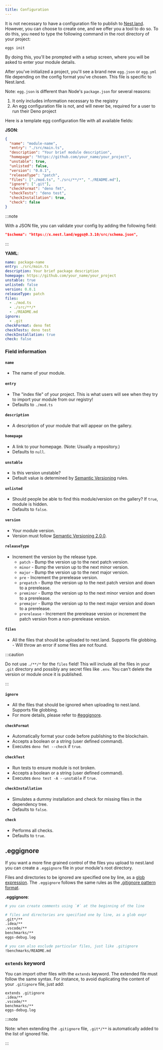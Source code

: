 ```yaml
---
title: Configuration
---
```


It is not necessary to have a configuration file to publish to [Nest.land](https://nest.land).
However, you can choose to create one, and we offer you a tool to do so.
To do this, you need to type the following command in the root directory of your project:

```shell script
eggs init
```

By doing this, you'll be prompted with a setup screen, where you will be asked to enter your module details.

After you've initialized a project, you'll see a brand new `egg.json` or `egg.yml` file depending on the config format you've chosen. This file is specific to Nest.land.

Note: `egg.json` is different than Node's `package.json` for several reasons:

1. It only includes information necessary to the registry
2. An egg configuration file is not, and will never be, required for a user to run their Deno project

Here is a template egg configuration file with all available fields:

**JSON**:

```json
{
  "name": "module-name",
  "entry": "./src/main.ts",
  "description": "Your brief module description",
  "homepage": "https://github.com/your_name/your_project",
  "unstable": true,
  "unlisted": false,
  "version": "0.0.1",
  "releaseType": "patch",
  "files": ["./mod.ts", "./src/**/*", "./README.md"],
  "ignore": [".git"],
  "checkFormat": "deno fmt",
  "checkTests": "deno test",
  "checkInstallation": true,
  "check": false
}
```

:::note

With a JSON file, you can validate your config by adding the following field:

```json
"$schema": "https://x.nest.land/eggs@0.3.10/src/schema.json",
```

:::

**YAML**:

```yaml
name: package-name
entry: ./src/main.ts
description: Your brief package description
homepage: https://github.com/your_name/your_project
unstable: true
unlisted: false
version: 0.0.1
releaseType: patch
files:
  - ./mod.ts
  - ./src/**/*
  - ./README.md
ignore:
  - .git
checkFormat: deno fmt
checkTests: deno test
checkInstallation: true
check: false
```

### Field information

#### `name`

- The name of your module.

#### `entry`

- The "index file" of your project. This is what users will see when they try to import your module from our registry!
- Defaults to `./mod.ts`

#### `description`

- A description of your module that will appear on the gallery.

#### `homepage`

- A link to your homepage. (Note: Usually a repository.)
- Defaults to `null`.

#### `unstable`

- Is this version unstable?
- Default value is determined by [Semantic Versioning](https://semver.org/) rules.

#### `unlisted`

- Should people be able to find this module/version on the gallery? If `true`, module is hidden.
- Defaults to `false`.

#### `version`

- Your module version.
- Version must follow [Semantic Versioning 2.0.0](https://semver.org/).

#### `releaseType`

- Increment the version by the release type.
  - `patch` - Bump the version up to the next patch version.
  - `minor` - Bump the version up to the next minor version.
  - `major` - Bump the version up to the next major version.
  - `pre` - Increment the prerelease version.
  - `prepatch` - Bump the version up to the next patch version and down to a prerelease.
  - `preminor` - Bump the version up to the next minor version and down to a prerelease.
  - `premajor` - Bump the version up to the next major version and down to a prerelease.
  - `prerelease` - Increment the prerelease version or increment the patch version from a non-prerelease version.

#### `files`

- All the files that should be uploaded to nest.land. Supports file globbing. - Will throw an error if some files are not found.

:::caution

Do not use `./**/*` for the `files` field! This will include all the files in your `.git` directory and possibly any secret files like `.env`. You can't delete the version or module once it is published.

:::

#### `ignore`

- All the files that should be ignored when uploading to nest.land. Supports file globbing.
- For more details, please refer to [#eggignore](#eggignore).

#### `checkFormat`

- Automatically format your code before publishing to the blockchain.
- Accepts a boolean or a string (user defined command).
- Executes `deno fmt --check` if `true`.

#### `checkTest`

- Run tests to ensure module is not broken.
- Accepts a boolean or a string (user defined command).
- Executes `deno test -A --unstable` if `true`.

#### `checkInstallation`

- Simulates a dummy installation and check for missing files in the dependency tree.
- Defaults to `false`.

#### `check`

- Performs all checks.
- Defaults to `true`.

## .eggignore

If you want a more fine grained control of the files you upload to nest.land you can create a
`.eggignore` file in your module's root directory.

Files and directories to be ignored are specified
one by line, as a [glob expression](https://it.wikipedia.org/wiki/Glob_pattern).
The `.eggignore` follows the same rules as the [.gitignore pattern format](https://git-scm.com/docs/gitignore#_pattern_format).

**.eggignore**:

```sh
# you can create comments using `#` at the beginning of the line

# files and directories are specified one by line, as a glob expr
.git*/**
.idea/**
.vscode/**
benchmarks/**
eggs-debug.log

# you can also esclude particular files, just like .gitignore
!benchmarks/README.md
```

### `extends` keyword

You can import other files with the `extends` keyword. The extended file must follow the same syntax.
For instance, to avoid duplicating the content of your `.gitignore` file, just add:

```gitignore {1}
extends .gitignore
.idea/**
.vscode/**
benchmarks/**
eggs-debug.log
```

:::note

Note: when extending the `.gitignore` file, `.git*/**` is automatically added to the list of ignored file.

:::
